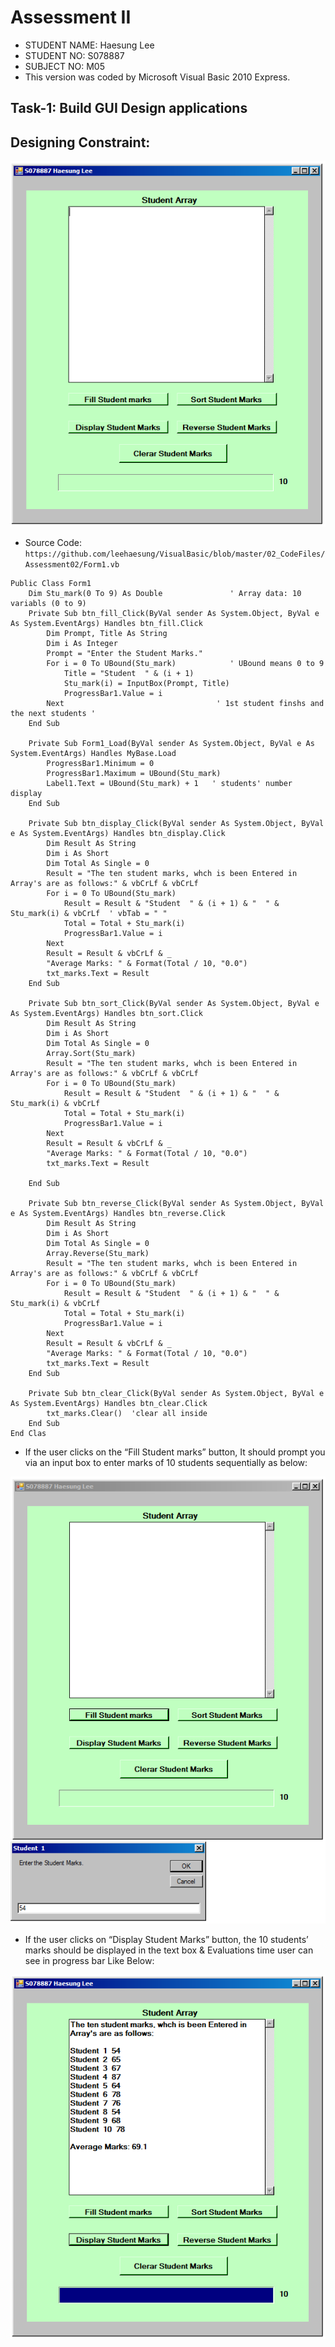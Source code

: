# Assessment II

* STUDENT NAME:	Haesung Lee
* STUDENT NO:	  S078887
* SUBJECT NO:	  M05
* This version was coded by Microsoft Visual Basic 2010 Express.

## Task-1: Build GUI Design applications 
## Designing Constraint:


![01_student_array.png](https://github.com/leehaesung/VisualBasic/blob/master/02_CodeFiles/Assessment02/OutputImageFiles/01_student_array.png)
* Source Code: `https://github.com/leehaesung/VisualBasic/blob/master/02_CodeFiles/Assessment02/Form1.vb`

````````````````````````````````````````
Public Class Form1
    Dim Stu_mark(0 To 9) As Double               ' Array data: 10 variabls (0 to 9)
    Private Sub btn_fill_Click(ByVal sender As System.Object, ByVal e As System.EventArgs) Handles btn_fill.Click
        Dim Prompt, Title As String
        Dim i As Integer
        Prompt = "Enter the Student Marks."
        For i = 0 To UBound(Stu_mark)            ' UBound means 0 to 9 
            Title = "Student  " & (i + 1)
            Stu_mark(i) = InputBox(Prompt, Title)
            ProgressBar1.Value = i
        Next                                  ' 1st student finshs and the next students '
    End Sub

    Private Sub Form1_Load(ByVal sender As System.Object, ByVal e As System.EventArgs) Handles MyBase.Load
        ProgressBar1.Minimum = 0
        ProgressBar1.Maximum = UBound(Stu_mark)
        Label1.Text = UBound(Stu_mark) + 1   ' students' number display
    End Sub

    Private Sub btn_display_Click(ByVal sender As System.Object, ByVal e As System.EventArgs) Handles btn_display.Click
        Dim Result As String
        Dim i As Short
        Dim Total As Single = 0
        Result = "The ten student marks, whch is been Entered in Array's are as follows:" & vbCrLf & vbCrLf
        For i = 0 To UBound(Stu_mark)
            Result = Result & "Student  " & (i + 1) & "  " & Stu_mark(i) & vbCrLf  ' vbTab = " "
            Total = Total + Stu_mark(i)
            ProgressBar1.Value = i
        Next
        Result = Result & vbCrLf & _
        "Average Marks: " & Format(Total / 10, "0.0")
        txt_marks.Text = Result
    End Sub

    Private Sub btn_sort_Click(ByVal sender As System.Object, ByVal e As System.EventArgs) Handles btn_sort.Click
        Dim Result As String
        Dim i As Short
        Dim Total As Single = 0
        Array.Sort(Stu_mark)
        Result = "The ten student marks, whch is been Entered in Array's are as follows:" & vbCrLf & vbCrLf
        For i = 0 To UBound(Stu_mark)
            Result = Result & "Student  " & (i + 1) & "  " & Stu_mark(i) & vbCrLf
            Total = Total + Stu_mark(i)
            ProgressBar1.Value = i
        Next
        Result = Result & vbCrLf & _
        "Average Marks: " & Format(Total / 10, "0.0")
        txt_marks.Text = Result

    End Sub

    Private Sub btn_reverse_Click(ByVal sender As System.Object, ByVal e As System.EventArgs) Handles btn_reverse.Click
        Dim Result As String
        Dim i As Short
        Dim Total As Single = 0
        Array.Reverse(Stu_mark)
        Result = "The ten student marks, whch is been Entered in Array's are as follows:" & vbCrLf & vbCrLf
        For i = 0 To UBound(Stu_mark)
            Result = Result & "Student  " & (i + 1) & "  " & Stu_mark(i) & vbCrLf
            Total = Total + Stu_mark(i)
            ProgressBar1.Value = i
        Next
        Result = Result & vbCrLf & _
        "Average Marks: " & Format(Total / 10, "0.0")
        txt_marks.Text = Result
    End Sub

    Private Sub btn_clear_Click(ByVal sender As System.Object, ByVal e As System.EventArgs) Handles btn_clear.Click
        txt_marks.Clear()  'clear all inside 
    End Sub
End Clas
````````````````````````````````````````

* If the user clicks on the “Fill Student marks” button, It should prompt you via an input box to enter marks of 10 students sequentially as below:

![02_Fill_Student_marks.png](https://github.com/leehaesung/VisualBasic/blob/master/02_CodeFiles/Assessment02/OutputImageFiles/02_Fill_Student_marks.png)


* If the user clicks on “Display Student Marks” button, the 10 students’ marks should be displayed in the text box & Evaluations time user can see in progress bar Like Below:

![03_Display_Student_Marks.png](https://github.com/leehaesung/VisualBasic/blob/master/02_CodeFiles/Assessment02/OutputImageFiles/03_Display_Student_Marks.png)


